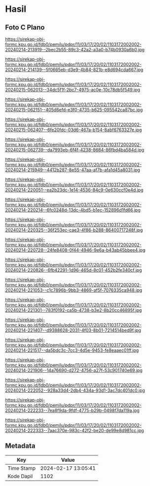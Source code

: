 # Hasil

## Foto C Plano

https://sirekap-obj-formc.kpu.go.id/fdb0/pemilu/pdpr/11/03/17/20/02/1103172002002-20240214-213919--2bec2b55-89c3-42a2-a3a0-b74b0930a6b0.jpg

https://sirekap-obj-formc.kpu.go.id/fdb0/pemilu/pdpr/11/03/17/20/02/1103172002002-20240214-214139--5f0665eb-d3e9-4b84-821b-e8d694cda667.jpg

https://sirekap-obj-formc.kpu.go.id/fdb0/pemilu/pdpr/11/03/17/20/02/1103172002002-20240215-062013--34dc5f1f-2bc7-4975-ac0e-10c78db5f549.jpg

https://sirekap-obj-formc.kpu.go.id/fdb0/pemilu/pdpr/11/03/17/20/02/1103172002002-20240215-062151--405d6efd-e3f0-4735-b625-095542ca87bc.jpg

https://sirekap-obj-formc.kpu.go.id/fdb0/pemilu/pdpr/11/03/17/20/02/1103172002002-20240215-062407--6fe20fdc-03d6-467a-b154-8abf6763327e.jpg

https://sirekap-obj-formc.kpu.go.id/fdb0/pemilu/pdpr/11/03/17/20/02/1103172002002-20240215-062739--da7993eb-6f4f-4238-8684-86fbd4ba584d.jpg

https://sirekap-obj-formc.kpu.go.id/fdb0/pemilu/pdpr/11/03/17/20/02/1103172002002-20240214-215949--4412b287-8e55-47aa-af7b-afa1d45a8031.jpg

https://sirekap-obj-formc.kpu.go.id/fdb0/pemilu/pdpr/11/03/17/20/02/1103172002002-20240214-220051--ea2b23dc-1e14-4536-84c9-0e630ccf0e4d.jpg

https://sirekap-obj-formc.kpu.go.id/fdb0/pemilu/pdpr/11/03/17/20/02/1103172002002-20240214-220214--6fc0248d-13dc-4bd5-b1ec-152896d1fd66.jpg

https://sirekap-obj-formc.kpu.go.id/fdb0/pemilu/pdpr/11/03/17/20/02/1103172002002-20240214-220325--36f253ec-cae3-4f86-b288-86400717248f.jpg

https://sirekap-obj-formc.kpu.go.id/fdb0/pemilu/pdpr/11/03/17/20/02/1103172002002-20240214-220728--24fe8408-0f44-4946-9e6a-b43ab45bbee4.jpg

https://sirekap-obj-formc.kpu.go.id/fdb0/pemilu/pdpr/11/03/17/20/02/1103172002002-20240214-220826--6fb42291-1d96-465d-8c01-452b2fe340cf.jpg

https://sirekap-obj-formc.kpu.go.id/fdb0/pemilu/pdpr/11/03/17/20/02/1103172002002-20240214-221053--c1c7896b-9bb3-4869-af5f-7076335ca948.jpg

https://sirekap-obj-formc.kpu.go.id/fdb0/pemilu/pdpr/11/03/17/20/02/1103172002002-20240214-221301--783f0192-ca5b-4738-b3e2-8b20cc46895f.jpg

https://sirekap-obj-formc.kpu.go.id/fdb0/pemilu/pdpr/11/03/17/20/02/1103172002002-20240214-221407--d9388628-2031-4f03-8b01-7214514bed9f.jpg

https://sirekap-obj-formc.kpu.go.id/fdb0/pemilu/pdpr/11/03/17/20/02/1103172002002-20240214-221517--da5bdc3c-7cc3-4d5e-9453-fe8eaaec01ff.jpg

https://sirekap-obj-formc.kpu.go.id/fdb0/pemilu/pdpr/11/03/17/20/02/1103172002002-20240214-221906--14a76690-d272-4756-a27f-53c901740e69.jpg

https://sirekap-obj-formc.kpu.go.id/fdb0/pemilu/pdpr/11/03/17/20/02/1103172002002-20240214-222052--928a33d4-2db4-434a-93d1-3ac7dc401dc0.jpg

https://sirekap-obj-formc.kpu.go.id/fdb0/pemilu/pdpr/11/03/17/20/02/1103172002002-20240214-222233--7ea8f9da-9fdf-4775-b29b-0498f7da119a.jpg

https://sirekap-obj-formc.kpu.go.id/fdb0/pemilu/pdpr/11/03/17/20/02/1103172002002-20240214-222333--7aac370e-983c-42f2-be20-de99e8d981cc.jpg


## Metadata

| Key        | Value               |
| ---------- | ------------------- |
| Time Stamp | 2024-02-17 13:05:41 |
| Kode Dapil | 1102                |



